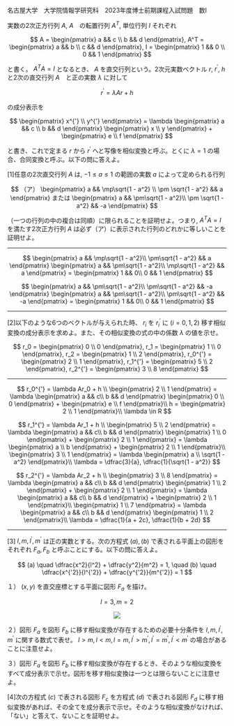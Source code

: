 名古屋大学　大学院情報学研究科　2023年度博士前期課程入試問題　数I

実数の2次正方行列 $A$, $A$　の転置行列 $A^T$, 単位行列 $I$ それぞれ

$$
  A = 
    \begin{pmatrix}
      a && c \\
      b && d
    \end{pmatrix},
  A^T = 
    \begin{pmatrix}
      a && b \\
      c && d
    \end{pmatrix},
  I =
    \begin{pmatrix}
      1 && 0 \\
      0 && 1
    \end{pmatrix}
$$

と書く。 $A^TA = I$ となるとき、 $A$ を直交行列という。2次元実数ベクトル $r$, $r^{'}$, $h$　と2次の直交行列 $A$　と正の実数 $\lambda$ に対して

$$
  r^{'} = \lambda Ar + h
$$

の成分表示を

$$
  \begin{pmatrix}
    x^{'} \\
    y^{'}
  \end{pmatrix}
  = \lambda
    \begin{pmatrix}
      a && c \\
      b && d
    \end{pmatrix}
    \begin{pmatrix}
      x \\
      y
    \end{pmatrix}
  +
    \begin{pmatrix}
      e \\
      f
     \end{pmatrix}
$$

と書き、これで定まる $r$ から $r^{'}$ へと写像を相似変換と呼ぶ。とくに $\lambda = 1$ の場合、合同変換と呼ぶ。以下の問に答えよ。

\[1]任意の2次直交行列 $A$ は, $-1 \le a \le 1$ の範囲の実数 $a$ によって定められる行列

$$
  （ア）
    \begin{pmatrix}
      a && \mp\sqrt{1 - a^2} \\
      \pm \sqrt{1 - a^2} && a
    \end{pmatrix}
    または
    \begin{pmatrix}
      a && \pm\sqrt{1 - a^2}\\
      \pm \sqrt{1 - a^2} && -a
    \end{pmatrix}
$$

（一つの行列の中の複合は同順）に限られることを証明せよ。つまり, $A^TA = I$ を満たす2次正方行列 $A$ は必ず（ア）に表示された行列のどれかに等しいことを証明せよ。

---
$$
  \begin{pmatrix}
    a && \mp\sqrt{1 - a^2}\\
    \pm\sqrt{1 - a^2} && a
  \end{pmatrix}
  \begin{pmatrix}
    a && \pm\sqrt{1 - a^2}\\
    \mp\sqrt{1 - a^2} && a
  \end{pmatrix}
  = \begin{pmatrix}
    1 && 0\\
    0 && 1
  \end{pmatrix}
$$

$$
  \begin{pmatrix}
    a && \pm\sqrt{1 - a^2}\\
    \pm\sqrt{1 - a^2} && -a
  \end{pmatrix}
  \begin{pmatrix}
    a && \pm\sqrt{1 - a^2}\\
    \pm\sqrt{1 - a^2} && -a
  \end{pmatrix}
  = \begin{pmatrix}
    1 && 0\\
    0 && 1
  \end{pmatrix}
$$

---
\[2]以下のような6つのベクトルが与えられた時、 $r_i$ を $r_i^{'}$ に $(i = 0,1 ,2)$ 移す相似変換の成分表示を求めよ。また、その相似変換の式の中の係数 $\lambda$ の値を示せ。

$$
  r_0 = \begin{pmatrix}
      0 \\
      0 
    \end{pmatrix},
  r_1 = \begin{pmatrix}
      1 \\
      0
    \end{pmatrix},
  r_2 = \begin{pmatrix}
      1 \\
      2
    \end{pmatrix},
  r_0^{'} = \begin{pmatrix}
      2 \\
      1
    \end{pmatrix},
  r_1^{'} = \begin{pmatrix}
      5 \\
      2
    \end{pmatrix},
  r_2^{'} = \begin{pmatrix}
      3 \\
      8
    \end{pmatrix}
$$

---

$$
  r_0^{'} = \lambda Ar_0 + h \\
  \begin{pmatrix}
    2 \\
    1 
  \end{pmatrix}
  = \lambda
  \begin{pmatrix}
    a && c\\
    b && d
  \end{pmatrix}
  \begin{pmatrix}
    0 \\
    0 
  \end{pmatrix}
  +
  \begin{pmatrix}
    e \\
    f 
  \end{pmatrix}\\
  h = \begin{pmatrix}
    2 \\
    1 
  \end{pmatrix}\\
  \lambda \in R
$$

$$
  r_1^{'} = \lambda Ar_1 + h \\
  \begin{pmatrix}
    5 \\
    2 
  \end{pmatrix}
  = \lambda
  \begin{pmatrix}
    a && c\\
    b && d
  \end{pmatrix}
  \begin{pmatrix}
    1 \\
    0 
  \end{pmatrix}
  +
  \begin{pmatrix}
    2 \\
    1 
  \end{pmatrix}
  = \lambda
  \begin{pmatrix}
    a \\
    b 
  \end{pmatrix}
  +
  \begin{pmatrix}
    2 \\
    1 
  \end{pmatrix}\\
  \begin{pmatrix}
    3 \\
    1 
  \end{pmatrix}
  = \lambda
  \begin{pmatrix}
    a \\
    \sqrt{1 - a^2} 
  \end{pmatrix}\\
  \lambda = \dfrac{3}{a}, \dfrac{1}{\sqrt{1 - a^2}}
$$

$$
  r_2^{'} = \lambda Ar_2 + h \\
  \begin{pmatrix}
    3 \\
    8 
  \end{pmatrix}
  = \lambda
  \begin{pmatrix}
    a && c\\
    b && d
  \end{pmatrix}
  \begin{pmatrix}
    1 \\
    2 
  \end{pmatrix}
  +
  \begin{pmatrix}
    2 \\
    1 
  \end{pmatrix}
  = \lambda
  \begin{pmatrix}
    a && c\\
    b && d
  \end{pmatrix}
  +
  \begin{pmatrix}
    2 \\
    1 
  \end{pmatrix}\\
  \begin{pmatrix}
    1 \\
    7 
  \end{pmatrix}
  = \lambda
  \begin{pmatrix}
    a && c\\
    b && d
  \end{pmatrix}
  \begin{pmatrix}
    1 \\
    2 
  \end{pmatrix}\\
  \lambda = \dfrac{1}{a + 2c}, \dfrac{1}{b + 2d}
$$

---

\[3] $l,m,l^{'},m^{'}$ は正の実数とする。次の方程式 $(a), (b)$ で表される平面上の図形をそれぞれ $F_a, F_b$ と呼ぶことにする。以下の問に答えよ。

$$
  (a) \quad \dfrac{x^2}{l^2} + \dfrac{y^2}{m^2} = 1, \quad (b) \quad \dfrac{x^{'2}}{l^{'2}} + \dfrac{y^{'2}}{m^{'2}} = 1
$$

１） $(x,y)$ を直交座標とする平面に図形 $F_a$ を描け。

$$ l = 3, m = 2$$ 

<p align="center">
    <img src="https://gcdnb.pbrd.co/images/FodkXBGAQtXz.png?o=1"/>
</p>

２）図形 $F_a$ を図形 $F_b$ に移す相似変換が存在するための必要十分条件を $l,m,l^{'},m^{'}$ に関する数式で表せ。 $l > m, l < m, l = m, l^{'} > m^{'}, l^{'} = m^{'},  l^{'} < m^{'}$ の場合があることに注意せよ。



３）図形 $F_a$ を図形 $F_b$ に移す相似変換が存在するとき、そのような相似変換をすべて成分表示で示せ。図形を移す相似変換は一つとは限らないことに注意せよ。

\[4]次の方程式 $(c)$ で表される図形 $F_c$ を方程式 $(d)$ で表される図形 $F_d$ に移す相似変換があれば、その全てを成分表示で示せ。そのような相似変換がなければ、「ない」と答えて、ないことを証明せよ。

